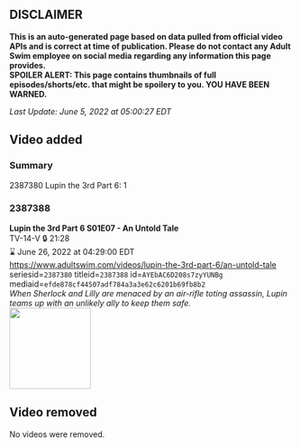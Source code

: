 ## DISCLAIMER
**This is an auto-generated page based on data pulled from official video APIs and is correct at time of publication. Please do not contact any Adult Swim employee on social media regarding any information this page provides.**  
**SPOILER ALERT: This page contains thumbnails of full episodes/shorts/etc. that might be spoilery to you. YOU HAVE BEEN WARNED.**  

_Last Update: June 5, 2022 at 05:00:27 EDT_
## Video added
### Summary
2387380 Lupin the 3rd Part 6: 1  
### 2387388
**Lupin the 3rd Part 6 S01E07 - An Untold Tale**  
TV-14-V 🔒 21:28  
⌛ June 26, 2022 at 04:29:00 EDT  
https://www.adultswim.com/videos/lupin-the-3rd-part-6/an-untold-tale  
seriesid=`2387380` titleid=`2387388` id=`AYEbAC6D208s7zyYUNBg` mediaid=`efde878cf44507adf784a3a3e62c6201b69fb8b2`  
_When Sherlock and Lilly are menaced by an air-rifle toting assassin, Lupin teams up with an unlikely ally to keep them safe._  
<a href="https://media.cdn.adultswim.com/uploads/20220531/thumbnails/2_225311243164-LupinThe3rd_Part6_607_AnUntoldTale.png"><img src="https://media.cdn.adultswim.com/uploads/20220531/thumbnails/2_225311243164-LupinThe3rd_Part6_607_AnUntoldTale.png" height="144px" /></a>
## Video removed
No videos were removed.  
